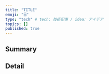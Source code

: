 ```yaml
---
title: "TITLE"
emoji: "🗒️"
type: "tech" # tech: 技術記事 / idea: アイデア
topics: []
published: true
---
```


## Summary

## Detail

